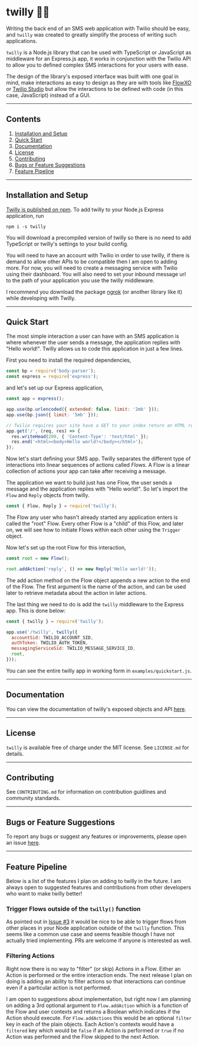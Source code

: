 # twilly 📱💬

Writing the back end of an SMS web application with Twilio should be easy, and
`twilly` was created to greatly simplify the process of writing such applications.

`twilly` is a Node.js library that can be used with TypeScript or JavaScript
as middleware for an Express.js app, it works in conjunction with the Twilio
API to allow you to defined complex SMS interactions for your users with ease.

The design of the library's exposed interface was built with one goal in mind, make
interactions as easy to design as they are with tools like [FlowXO](https://flowxo.com/)
or [Twilio Studio](https://www.twilio.com/studio) but allow the interactions
to be defined with code (in this case, JavaScript) instead of a GUI.

---

## Contents

1. [Installation and Setup](#installation-and-setup)
2. [Quick Start](#quick-start)
3. [Documentation](#documentation)
4. [License](#license)
5. [Contributing](#contributing)
6. [Bugs or Feature Suggestions](#bugs-or-feature-suggestions)
7. [Feature Pipeline](#feature-pipeline)

---

## Installation and Setup

[Twilly is published on npm](https://www.npmjs.com/package/twilly).
To add twilly to your Node.js Express application, run

```
npm i -s twilly
```

You will download a precompiled version of twilly so there is no need to add
TypeScript or twilly's settings to your build config.

You will need to have an account with Twilio in order to use twilly, if
there is demand to allow other APIs to be compatible then I am open to adding more.
For now, you will need to create a messaging service with Twilio using their dashboard.
You will also need to set your inbound message url to the path of your application
you use the twilly middleware.

I recommend you download the package [ngrok](https://www.npmjs.com/package/ngrok)
(or another library like it) while developing with Twilly.

---

## Quick Start

The most simple interaction a user can have with an SMS application is where whenever
the user sends a message, the application replies with "Hello world!". Twilly allows
us to code this application in just a few lines.

First you need to install the required dependencies,

```javascript
const bp = require('body-parser');
const express = require('express');
```

and let's set up our Express application,

```javascript
const app = express();

app.use(bp.urlencoded({ extended: false, limit: '2mb' }));
app.use(bp.json({ limit: '5mb' }));

// Twilio requires your site have a GET to your index return an HTML response
app.get('/', (req, res) => {
  res.writeHead(200, { 'Content-Type': 'text/html' });
  res.end('<html><body>Hello world!</body></html>');
});
```

Now let's start defining your SMS app. Twilly separates the different type of
interactions into linear sequences of actions called _Flows_. A Flow is a
linear collection of actions your app can take after receiving a message.

The application we want to build just has one Flow, the user sends a message
and the application replies with "Hello world!". So let's import the `Flow`
and `Reply` objects from twilly.

```javascript
const { Flow, Reply } = require('twilly');
```

The Flow any user who hasn't already started any application enters is called
the "root" Flow. Every other Flow is a "child" of this Flow, and later on,
we will see how to initiate Flows within each other using the `Trigger` object.

Now let's set up the root Flow for this interaction,

```javascript
const root = new Flow();

root.addAction('reply', () => new Reply('Hello world!'));
```

The add action method on the Flow object appends a new action
to the end of the Flow. The first argument is the name of the action,
and can be used later to retrieve metadata about the action in later
actions.

The last thing we need to do is add the `twilly` middleware to the
Express app. This is done below:

```javascript
const { twilly } = require('twilly');

app.use('/twilly', twilly({
  accountSid: TWILIO_ACCOUNT_SID,
  authToken: TWILIO_AUTH_TOKEN,
  messagingServiceSid: TWILIO_MESSAGE_SERVICE_ID,
  root,
}));
```

You can see the entire twilly app in working form in `examples/quickstart.js`.

---

## Documentation

You can view the documentation of twilly's exposed objects and API
[here](https://github.com/DCtheTall/twilly/wiki/Documentation).

---

## License

`twilly` is available free of charge under the MIT license. See `LICENSE.md` for details.

---

## Contributing

See `CONTRIBUTING.md` for information on contribution guidlines and community standards.

---

## Bugs or Feature Suggestions

To report any bugs or suggest any features or improvements,
please open an issue [here](https://github.com/DCtheTall/twilly/issues).

---

## Feature Pipeline

Below is a list of the features I plan on adding to twilly in the future.
I am always open to suggested features and contributions from other developers
who want to make twilly better!

### Trigger Flows outside of the `twilly()` function

As pointed out in [Issue #3](https://github.com/DCtheTall/twilly/issues/3) it would be nice to be able to trigger flows from other places in your Node application outside of the `twilly` function. This seems like a common use case and seems feasible though I have not actually tried implementing. PRs are welcome if anyone is interested as well. 

### Filtering Actions

Right now there is no way to "filter" (or skip) Actions in a Flow. Either
an Action is performed or the entire interaction ends. The next release I
plan on doing is adding an ability to filter actions so that interactions
can continue even if a particular action is not performed.

I am open to suggestions about implementation, but right now I am planning on adding a
3rd optional argument to `Flow.addAction` which is a function of the Flow
and user contexts and returns a Boolean which indicates if the Action should
execute. For `Flow.addActions` this would be an optional `filter` key in each of the
plain objects. Each Action's contexts would have a `filtered` key which would be `false`
if an Action is performed or `true` if no Action was performed and the Flow skipped
to the next Action.
